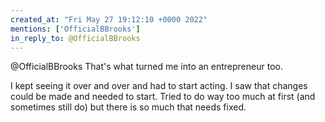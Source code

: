 ```yaml
---
created_at: "Fri May 27 19:12:10 +0000 2022"
mentions: ['OfficialBBrooks']
in_reply_to: @OfficialBBrooks
---
```


@OfficialBBrooks That's what turned me into an entrepreneur too.

I kept seeing it over and over and had to start acting. I saw that changes could be made and needed to start. Tried to do way too much at first (and sometimes still do) but there is so much that needs fixed.